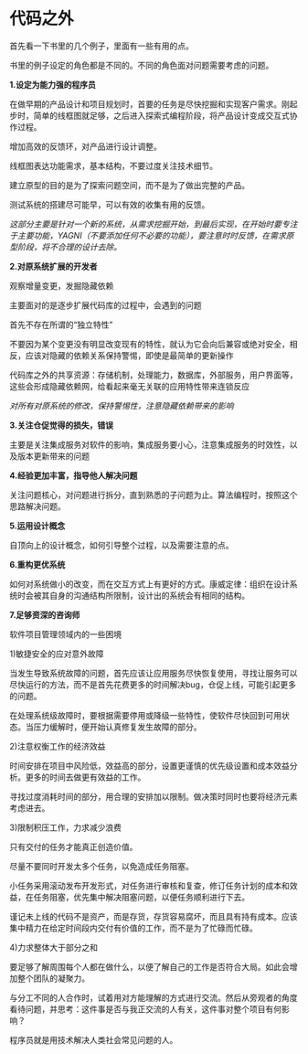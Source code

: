# 代码之外

首先看一下书里的几个例子，里面有一些有用的点。

书里的例子设定的角色都是不同的。不同的角色面对问题需要考虑的问题。

**1.设定为能力强的程序员**

在做早期的产品设计和项目规划时，首要的任务是尽快挖掘和实现客户需求。刚起步时，简单的线框图就足够，之后进入探索式编程阶段，将产品设计变成交互式协作过程。

增加高效的反馈环，对产品进行设计调整。

线框图表达功能需求，基本结构，不要过度关注技术细节。

建立原型的目的是为了探索问题空间，而不是为了做出完整的产品。

测试系统的搭建尽可能早，可以有效的收集有用的反馈。

*这部分主要是针对一个新的系统，从需求挖掘开始，到最后实现，在开始时要专注于主要功能，YAGNI（不要添加任何不必要的功能），要注意时时反馈，在需求原型阶段，将不合理的设计去除。*

**2.对原系统扩展的开发者**

观察增量变更，发掘隐藏依赖

主要面对的是逐步扩展代码库的过程中，会遇到的问题

首先不存在所谓的“独立特性”

不要因为某个变更没有明显改变现有的特性，就认为它会向后兼容或绝对安全，相反，应该对隐藏的依赖关系保持警惕，即使是最简单的更新操作

代码库之外的共享资源：存储机制，处理能力，数据库，外部服务，用户界面等，这些会形成隐藏依赖网，给看起来毫无关联的应用特性带来连锁反应

*对所有对原系统的修改，保持警惕性，注意隐藏依赖带来的影响*

**3.关注仓促觉得的损失，错误**

主要是关注集成服务对软件的影响，集成服务要小心，注意集成服务的时效性，以及版本更新带来的问题

**4.经验更加丰富，指导他人解决问题**

关注问题核心，对问题进行拆分，直到熟悉的子问题为止。算法编程时，按照这个思路解决问题。

**5.运用设计概念**

  自顶向上的设计概念，如何引导整个过程，以及需要注意的点。

**6.重构更优系统**

如何对系统做小的改变，而在交互方式上有更好的方式。康威定律：组织在设计系统时会被其自身的沟通结构所限制，设计出的系统会有相同的结构。

**7.足够资深的咨询师**

软件项目管理领域内的一些困境

1)敏捷安全的应对意外故障

  当发生导致系统故障的问题，首先应该让应用服务尽快恢复使用，寻找让服务可以尽快运行的方法，而不是首先花费更多的时间解决bug，仓促上线，可能引起更多的问题。

在处理系统级故障时，要根据需要停用或降级一些特性，使软件尽快回到可用状态。当压力缓解时，便开始认真修复发生故障的部分。

2)注意权衡工作的经济效益

  时间安排在项目中风险低，效益高的部分，设置更谨慎的优先级设置和成本效益分析。更多的时间去做更有效益的工作。

寻找过度消耗时间的部分，用合理的安排加以限制。做决策时同时也要将经济元素考虑进去。

3)限制积压工作，力求减少浪费

只有交付的任务才能真正创造价值。

尽量不要同时开发太多个任务，以免造成任务阻塞。

小任务采用滚动发布开发形式，对任务进行审核和复查，修订任务计划的成本和效益，在任务阻塞，优先集中解决阻塞问题，以便任务顺利进行下去。

谨记未上线的代码不是资产，而是存货，存货容易腐坏，而且具有持有成本。应该集中精力在给定时间段内交付有价值的工作，而不是为了忙碌而忙碌。

4)力求整体大于部分之和

要足够了解周围每个人都在做什么，以便了解自己的工作是否符合大局。如此会增加整个团队的凝聚力。

与分工不同的人合作时，试着用对方能理解的方式进行交流。然后从旁观者的角度看待问题，并思考：这件事是否与我正交流的人有关，这件事对整个项目有何影响？

程序员就是用技术解决人类社会常见问题的人。